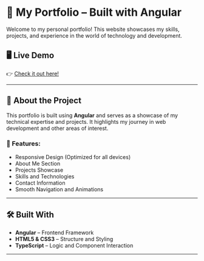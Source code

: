# 🌟 My Portfolio – Built with Angular

Welcome to my personal portfolio! This website showcases my skills, projects, and experience in the world of technology and development.

## 🖥️ Live Demo
👉 [Check it out here!](https://srinidhi2228.github.io/portfolio)

---

## 📌 About the Project

This portfolio is built using **Angular** and serves as a showcase of my technical expertise and projects. It highlights my journey in web development and other areas of interest.

### 🚀 Features:
- Responsive Design (Optimized for all devices)
- About Me Section
- Projects Showcase
- Skills and Technologies
- Contact Information
- Smooth Navigation and Animations

---

## 🛠️ Built With

- **Angular** – Frontend Framework
- **HTML5 & CSS3** – Structure and Styling
- **TypeScript** – Logic and Component Interaction

---
